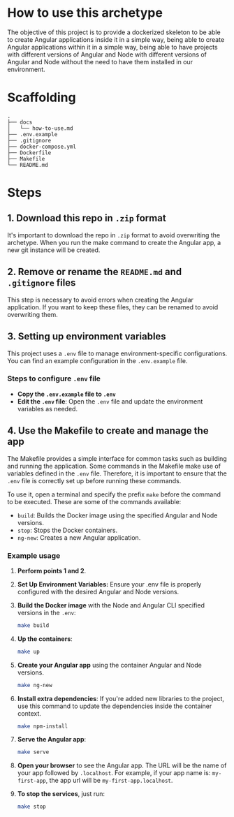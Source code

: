 # How to use this archetype
The objective of this project is to provide a dockerized skeleton to be able 
to create Angular applications inside it in a simple way, being able to create 
Angular applications within it in a simple way, being able to have projects 
with different versions of Angular and Node with different versions of Angular 
and Node without the need to have them installed in our environment.

# Scaffolding
```
.
├── docs
│   └── how-to-use.md
├── .env.example
├── .gitignore
├── docker-compose.yml
├── Dockerfile
├── Makefile
└── README.md
```

# Steps

## 1. Download this repo in `.zip` format
It's important to download the repo in `.zip` format to avoid overwriting the archetype. When you run the make 
command to create the Angular app, a new git instance will be created.

## 2. Remove or rename the `README.md` and `.gitignore` files
This step is necessary to avoid errors when creating the Angular application. If you want to keep these
files, they can be renamed to avoid overwriting them.

## 3. Setting up environment variables
This project uses a `.env` file to manage environment-specific configurations. 
You can find an example configuration in the `.env.example` file.

### Steps to configure `.env` file
- **Copy the `.env.example` file to `.env`**
- **Edit the `.env` file**: Open the `.env` file and update the environment variables as needed.

## 4. Use the Makefile to create and manage the app
The Makefile provides a simple interface for common tasks such as building and running the application.
Some commands in the Makefile make use of variables defined in the `.env` file. Therefore, it is important 
to ensure that the `.env` file is correctly set up before running these commands.

To use it, open a terminal and specify the prefix `make` before the command to be executed.
These are some of the commands available:
- `build`: Builds the Docker image using the specified Angular and Node versions.
- `stop`: Stops the Docker containers.
- `ng-new`: Creates a new Angular application.

### Example usage
1. **Perform points 1 and 2**.
2. **Set Up Environment Variables:** Ensure your .env file is properly configured with the desired Angular and Node versions.
3. **Build the Docker image** with the Node and Angular CLI specified versions in the `.env`:
    ```bash
    make build
    ```
4. **Up the containers**:
    ```bash
    make up
    ```
5. **Create your Angular app** using the container Angular and Node versions.
    ```bash
    make ng-new
    ```
6. **Install extra dependencies**: If you're added new libraries to the project, use this command to update the dependencies 
   inside the container context.
    ```bash
    make npm-install
    ```
7. **Serve the Angular app**:
    ```bash
    make serve
    ```
8. **Open your browser** to see the Angular app. The URL will be the name of your app followed by `.localhost`. 
For example, if your app name is: `my-first-app`, the app url will be `my-first-app.localhost`.

9. **To stop the services**, just run:
    ```bash
    make stop
    ```
